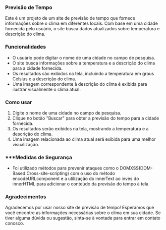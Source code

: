 ### **Previsão de Tempo**
Este é um projeto de um site de previsão de tempo que fornece informações sobre o clima em diferentes locais. Com base em uma cidade fornecida pelo usuário, o site busca dados atualizados sobre temperatura e descrição do clima.
### **Funcionalidades**
- O usuário pode digitar o nome de uma cidade no campo de pesquisa.
- O site busca informações sobre a temperatura e a descrição do clima para a cidade fornecida.
- Os resultados são exibidos na tela, incluindo a temperatura em graus Celsius e a descrição do clima.
- Uma imagem correspondente à descrição do clima é exibida para ilustrar visualmente o clima atual.
### **Como usar**
1. Digite o nome de uma cidade no campo de pesquisa.
1. Clique no botão "Buscar" para obter a previsão do tempo para a cidade fornecida.
1. Os resultados serão exibidos na tela, mostrando a temperatura e a descrição do clima.
1. Uma imagem relacionada ao clima atual será exibida para uma melhor visualização.
### ***Medidas de Segurança
- Foi utilizado métodos para prevenir ataques como o DOMXSS(DOM-Based Cross-site-scripting) com o uso do método encodeURLcomponent e a utilização do innerText ao invés do innerHTML para adicionar o conteúdo da previsão do tempo à tela.

### **Agradecimentos**
Agradecemos por usar nosso site de previsão de tempo! Esperamos que você encontre as informações necessárias sobre o clima em sua cidade. Se tiver alguma dúvida ou sugestão, sinta-se à vontade para entrar em contato conosco.
